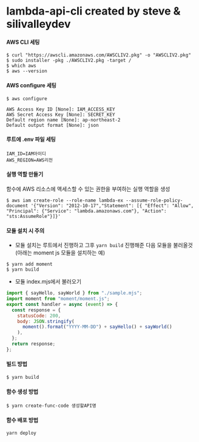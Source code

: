 # lambda-api-cli created by steve & silivalleydev

#### AWS CLI 세팅

```
$ curl "https://awscli.amazonaws.com/AWSCLIV2.pkg" -o "AWSCLIV2.pkg"
$ sudo installer -pkg ./AWSCLIV2.pkg -target /
$ which aws
$ aws --version
```

#### AWS configure 세팅

```
$ aws configure

AWS Access Key ID [None]: IAM_ACCESS_KEY
AWS Secret Access Key [None]: SECRET_KEY
Default region name [None]: ap-northeast-2
Default output format [None]: json
```

#### 루트에 .env 파일 세팅

```
IAM_ID=IAM아이디
AWS_REGION=AWS리전
```

#### 실행 역할 만들기

함수에 AWS 리소스에 액세스할 수 있는 권한을 부여하는 실행 역할을 생성

```
$ aws iam create-role --role-name lambda-ex --assume-role-policy-document '{"Version": "2012-10-17","Statement": [{ "Effect": "Allow", "Principal": {"Service": "lambda.amazonaws.com"}, "Action": "sts:AssumeRole"}]}'
```

#### 모듈 설치 시 주의

- 모듈 설치는 루트에서 진행하고 그후 `yarn build` 진행해준 다음 모듈을 불러올것(아래는 moment js 모듈을 설치하는 예)

```
$ yarn add moment
$ yarn build
```

- 모듈 index.mjs에서 불러오기

```js
import { sayHello, sayWorld } from "./sample.mjs";
import moment from "moment/moment.js";
export const handler = async (event) => {
  const response = {
    statusCode: 200,
    body: JSON.stringify(
      moment().format("YYYY-MM-DD") + sayHello() + sayWorld()
    ),
  };
  return response;
};
```

#### 빌드 방법

```
$ yarn build
```

#### 함수 생성 방법

```
$ yarn create-func-code 생성할API명
```

#### 함수 배포 방법

```
yarn deploy
```
